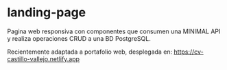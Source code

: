 # landing-page
 Pagina web responsiva con componentes que consumen una MINIMAL API y realiza operaciones CRUD a una BD PostgreSQL.

Recientemente adaptada a portafolio web, desplegada en: https://cv-castillo-vallejo.netlify.app
